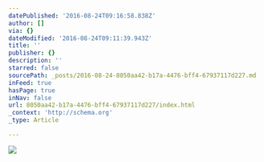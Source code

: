 ```yaml
---
datePublished: '2016-08-24T09:16:58.838Z'
author: []
via: {}
dateModified: '2016-08-24T09:11:39.943Z'
title: ''
publisher: {}
description: ''
starred: false
sourcePath: _posts/2016-08-24-8050aa42-b17a-4476-bff4-67937117d227.md
inFeed: true
hasPage: true
inNav: false
url: 8050aa42-b17a-4476-bff4-67937117d227/index.html
_context: 'http://schema.org'
_type: Article

---
```

![](https://the-grid-user-content.s3-us-west-2.amazonaws.com/5fa7a370-9de2-4ecc-abcc-937dc3efb5f8.jpg)